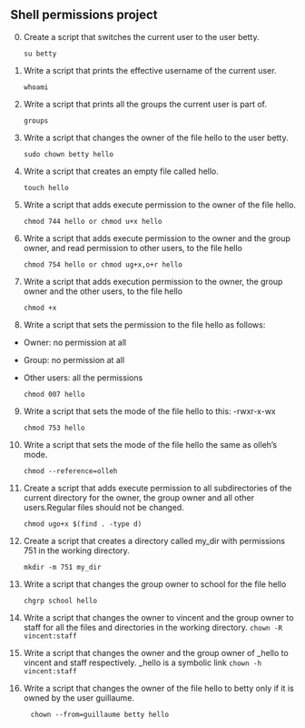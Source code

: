 ## Shell permissions project

0. Create a script that switches the current user to the user betty.
     ```
     su betty
     ```
1. Write a script that prints the effective username of the current user.
    ```
    whoami
    ```
2. Write a script that prints all the groups the current user is part of.
    ```
    groups
    ```
3. Write a script that changes the owner of the file hello to the user betty.
    ```
    sudo chown betty hello
    ```
4. Write a script that creates an empty file called hello.
    ```
    touch hello
    ```
5. Write a script that adds execute permission to the owner of the file hello.
    ```
    chmod 744 hello or chmod u+x hello
    ```

6. Write a script that adds execute permission to the owner and the group owner, and read permission to other users, to the file hello
    ```
    chmod 754 hello or chmod ug+x,o+r hello
    ```
7. Write a script that adds execution permission to the owner, the group owner and the other users, to the file hello
    ```
    chmod +x
    ```
8. Write a script that sets the permission to the file hello as follows:
  * Owner: no permission at all
  * Group: no permission at all
  * Other users: all the permissions
    
    ```
    chmod 007 hello
    ```
9. Write a script that sets the mode of the file hello to this: -rwxr-x-wx
    ```
    chmod 753 hello
    ```
    
10. Write a script that sets the mode of the file hello the same as olleh’s mode.
    ```
    chmod --reference=olleh
    ```
    
11. Create a script that adds execute permission to all subdirectories of the current directory for the owner, the group owner and all other users.Regular files should not be changed.
    ```
    chmod ugo+x $(find . -type d)
    ```
12. Create a script that creates a directory called my_dir with permissions 751 in the working directory.
    ```
    mkdir -m 751 my_dir
    ```
13. Write a script that changes the group owner to school for the file hello
     ```
     chgrp school hello
    ```
100. Write a script that changes the owner to vincent and the group owner to staff for all the files and directories in the working directory.
    ```
    chown -R vincent:staff
    ```
101. Write a script that changes the owner and the group owner of _hello to vincent and staff respectively. _hello is a symbolic link
    ```
    chown -h vincent:staff
    ```
102. Write a script that changes the owner of the file hello to betty only if it is owned by the user guillaume.
```
     chown --from=guillaume betty hello
   ```

